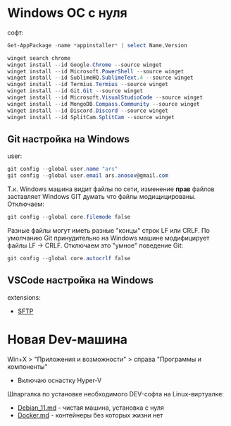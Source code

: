# Windows ОС с нуля
софт:
```powershell
Get-AppPackage -name *appinstaller* | select Name,Version

winget search chrome
winget install --id Google.Chrome --source winget
winget install --id Microsoft.PowerShell --source winget
winget install --id SublimeHQ.SublimeText.4 --source winget
winget install --id Termius.Termius --source winget
winget install --id Git.Git --source winget
winget install --id Microsoft.VisualStudioCode --source winget
winget install --id MongoDB.Compass.Community --source winget
winget install --id Discord.Discord --source winget
winget install --id SplitCam.SplitCam --source winget
```


## Git настройка на Windows
user:
```powershell
git config --global user.name "ars"
git config --global user.email ars.anosov@gmail.com
```

Т.к. Windows машина видит файлы по сети, изменение **прав** файлов заставляет Windows GIT думать что файлы модищицированы. Отключаем:
```powershell
git config --global core.filemode false
```

Разные файлы могут иметь разные "концы" строк LF или CRLF. По умолчанию Git принудительно на Windows машине модифицирует файлы LF -> CRLF. Отключаем это "умное" поведение Git:
```powershell
git config --global core.autocrlf false
```

## VSCode настройка на Windows
extensions:
- [SFTP](https://marketplace.visualstudio.com/items?itemName=Natizyskunk.sftp)



# Новая Dev-машина

Win+X > "Приложения и возможности" > справа "Программы и компоненты"
- Включаю оснастку Hyper-V

Шпаргалка по установке необходимого DEV-софта на Linux-виртуалке:
- [Debian_11.md](Debian_11.md) - чистая машина, установка с нуля
- [Docker.md](Docker.md) - контейнеры без которых жизни нет

